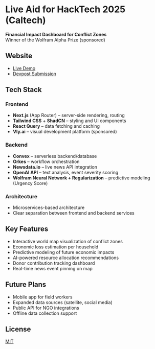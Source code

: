 # Live Aid for HackTech 2025 (Caltech)

**Financial Impact Dashboard for Conflict Zones**  
Winner of the Wolfram Alpha Prize (sponsored)

## Website
- [Live Demo](https://dyzlq9-3000.csb.app)
- [Devpost Submission](https://devpost.com/software/live-aid?ref_content=user-portfolio&ref_feature=in_progress)

## Tech Stack

### Frontend
- **Next.js** (App Router) – server-side rendering, routing
- **Tailwind CSS** + **ShadCN** – styling and UI components
- **React Query** – data fetching and caching
- **Vly.ai** – visual development platform (sponsored)

### Backend
- **Convex** – serverless backend/database
- **Orkes** – workflow orchestration
- **Newsdata.io** – live news API integration
- **OpenAI API** – text analysis, event severity scoring
- **Wolfram Neural Network + Regularization** – predictive modeling (Urgency Score)

### Architecture
- Microservices-based architecture
- Clear separation between frontend and backend services

## Key Features
- Interactive world map visualization of conflict zones
- Economic loss estimation per household
- Predictive modeling of future economic impacts
- AI-powered resource allocation recommendations
- Donor contribution tracking dashboard
- Real-time news event pinning on map

## Future Plans
- Mobile app for field workers
- Expanded data sources (satellite, social media)
- Public API for NGO integrations
- Offline data collection support

## License
[MIT](LICENSE)

